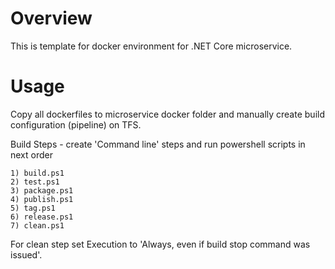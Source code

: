 # Overview

This is template for docker environment for .NET Core microservice.

# Usage

Copy all dockerfiles to microservice docker folder and manually create build configuration (pipeline) on TFS.  

Build Steps - create 'Command line' steps and run powershell scripts in next order 

    1) build.ps1
    2) test.ps1
    3) package.ps1
    4) publish.ps1
    5) tag.ps1
    6) release.ps1
    7) clean.ps1
    
For clean step set Execution to 'Always, even if build stop command was issued'.
